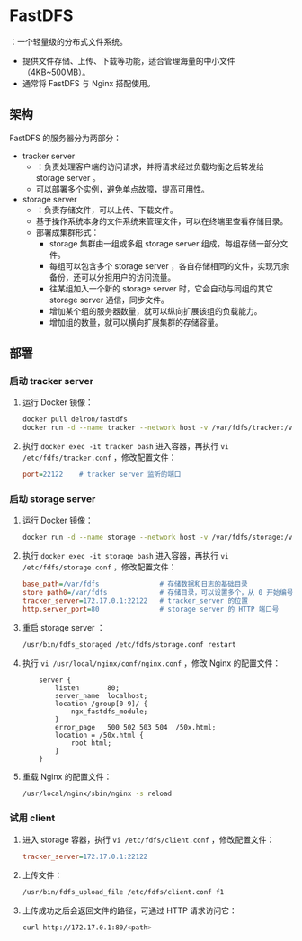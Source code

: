 # FastDFS

：一个轻量级的分布式文件系统。
- 提供文件存储、上传、下载等功能，适合管理海量的中小文件（4KB~500MB）。
- 通常将 FastDFS 与 Nginx 搭配使用。

## 架构

FastDFS 的服务器分为两部分：
- tracker server
  - ：负责处理客户端的访问请求，并将请求经过负载均衡之后转发给 storage server 。
  - 可以部署多个实例，避免单点故障，提高可用性。
- storage server
  - ：负责存储文件，可以上传、下载文件。
  - 基于操作系统本身的文件系统来管理文件，可以在终端里查看存储目录。
  - 部署成集群形式：
    - storage 集群由一组或多组 storage server 组成，每组存储一部分文件。
    - 每组可以包含多个 storage server ，各自存储相同的文件，实现冗余备份，还可以分担用户的访问流量。
    - 往某组加入一个新的 storage server 时，它会自动与同组的其它 storage server 通信，同步文件。
    - 增加某个组的服务器数量，就可以纵向扩展该组的负载能力。
    - 增加组的数量，就可以横向扩展集群的存储容量。

## 部署

### 启动 tracker server

1. 运行 Docker 镜像：
    ```sh
    docker pull delron/fastdfs
    docker run -d --name tracker --network host -v /var/fdfs/tracker:/var/fdfs delron/fastdfs tracker
    ```
    
2. 执行 `docker exec -it tracker bash` 进入容器，再执行 `vi /etc/fdfs/tracker.conf` ，修改配置文件：
    ```ini
    port=22122    # tracker server 监听的端口
    ```

### 启动 storage server

1. 运行 Docker 镜像：
    ```sh
    docker run -d --name storage --network host -v /var/fdfs/storage:/var/fdfs -e TRACKER_SERVER=172.17.0.1:22122 delron/fastdfs storage
    ```

2. 执行 `docker exec -it storage bash` 进入容器，再执行 `vi /etc/fdfs/storage.conf` ，修改配置文件：
    ```ini
    base_path=/var/fdfs               # 存储数据和日志的基础目录
    store_path0=/var/fdfs             # 存储目录，可以设置多个，从 0 开始编号
    tracker_server=172.17.0.1:22122   # tracker_server 的位置
    http.server_port=80               # storage server 的 HTTP 端口号
    ```

3. 重启 storage server ：
    ```sh
    /usr/bin/fdfs_storaged /etc/fdfs/storage.conf restart
    ```

4. 执行 `vi /usr/local/nginx/conf/nginx.conf` ，修改 Nginx 的配置文件：
    ```
        server {
            listen       80;
            server_name  localhost;
            location /group[0-9]/ {
                ngx_fastdfs_module;
            }
            error_page   500 502 503 504  /50x.html;
            location = /50x.html {
                root html;
            }
        }
    ```
5. 重载 Nginx 的配置文件：
    ```sh
    /usr/local/nginx/sbin/nginx -s reload
    ```

### 试用 client

1. 进入 storage 容器，执行 `vi /etc/fdfs/client.conf` ，修改配置文件：
    ```ini
    tracker_server=172.17.0.1:22122
    ```

2. 上传文件：
    ```sh
    /usr/bin/fdfs_upload_file /etc/fdfs/client.conf f1
    ```

3. 上传成功之后会返回文件的路径，可通过 HTTP 请求访问它：
    ```sh
    curl http://172.17.0.1:80/<path>
    ```
